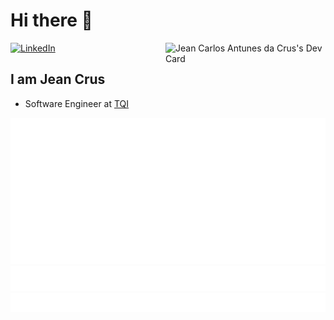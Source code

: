 # Hi there 👋

<div align="left">
  <a href="https://www.linkedin.com/in/jean-crus-4ba029137/">
    <img
      src="https://img.shields.io/static/v1?logo=linkedin&style=flat-square&color=0072b1&label=LinkedIn&message=%E2%98%86"
      alt="LinkedIn"
    />
  </a>
  <a href="https://api.daily.dev/get?r=jeancrus94" target="_blank">
    <img src="src="https://raw.githubusercontent.com/jeancrus/jeancrus/devcard/devcard.svg" width="256" align="right" alt="Jean Carlos Antunes da Crus's Dev Card"/>
  </a>
</div>

## I am Jean Crus

- Software Engineer at [TQI](https://www.tqi.com.br/)

![Metrics](https://raw.githubusercontent.com/jeancrus/jeancrus/github-metrics/github-metrics.svg)
![Notable contributions](https://raw.githubusercontent.com/jeancrus/jeancrus/github-metrics/notable.svg)
![Achievements](https://raw.githubusercontent.com/jeancrus/jeancrus/github-metrics/achievements.svg)

<!--[![@ombratteng's Holopin board](https://holopin.io/api/user/board?user=jeancrus)](https://holopin.io/@jeancrus)-->
